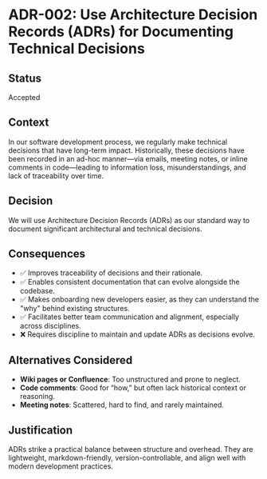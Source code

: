 # ADR-002: Use Architecture Decision Records (ADRs) for Documenting Technical Decisions

## Status
Accepted

## Context
In our software development process, we regularly make technical decisions that have long-term impact. Historically, these decisions have been recorded in an ad-hoc manner—via emails, meeting notes, or inline comments in code—leading to information loss, misunderstandings, and lack of traceability over time.

## Decision
We will use Architecture Decision Records (ADRs) as our standard way to document significant architectural and technical decisions.

## Consequences
- ✅ Improves traceability of decisions and their rationale.
- ✅ Enables consistent documentation that can evolve alongside the codebase.
- ✅ Makes onboarding new developers easier, as they can understand the "why" behind existing structures.
- ✅ Facilitates better team communication and alignment, especially across disciplines.
- ❌ Requires discipline to maintain and update ADRs as decisions evolve.

## Alternatives Considered
- **Wiki pages or Confluence**: Too unstructured and prone to neglect.
- **Code comments**: Good for “how,” but often lack historical context or reasoning.
- **Meeting notes**: Scattered, hard to find, and rarely maintained.

## Justification
ADRs strike a practical balance between structure and overhead. They are lightweight, markdown-friendly, version-controllable, and align well with modern development practices.
